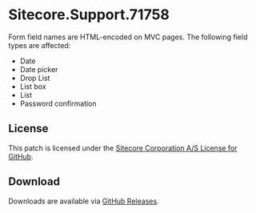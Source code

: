 # Sitecore.Support.71758
Form field names are HTML-encoded on MVC pages.
The following field types are affected:
* Date
* Date picker
* Drop List
* List box
* List
* Password confirmation

## License  
This patch is licensed under the [Sitecore Corporation A/S License for GitHub](https://github.com/sitecoresupport/Sitecore.Support.71758/blob/master/LICENSE).  

## Download  
Downloads are available via [GitHub Releases](https://github.com/sitecoresupport/Sitecore.Support.71758/releases).  

